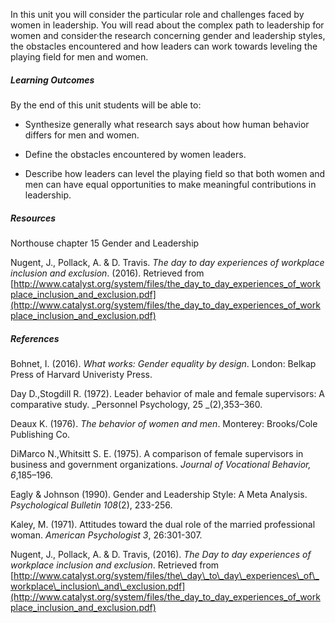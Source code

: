 In this unit you will consider the particular role and challenges faced by women in leadership. You will read about the complex path to leadership for women and consider·the research concerning gender and leadership styles, the obstacles encountered and how leaders can work towards leveling the playing field for men and women.

##### Learning Outcomes

By the end of this unit students will be able to:

* Synthesize generally what research says about how human behavior differs for men and women.

* Define the obstacles encountered by women leaders.

* Describe how leaders can level the playing field so that both women and men can have equal opportunities to make meaningful contributions in leadership.

##### Resources

Northouse chapter 15 Gender and Leadership

Nugent, J., Pollack, A. & D. Travis. _The day to day experiences of workplace inclusion and exclusion_. \(2016\). Retrieved from [http://www.catalyst.org/system/files/the_day_to_day_experiences_of_workplace_inclusion_and_exclusion.pdf](http://www.catalyst.org/system/files/the_day_to_day_experiences_of_workplace_inclusion_and_exclusion.pdf)

##### **References**

Bohnet, I. \(2016\). _What works: Gender equality by design_. London: Belkap Press of Harvard Univeristy Press.

Day D.,Stogdill R. \(1972\). Leader behavior of male and female supervisors: A comparative study. _Personnel Psychology, 25 _\(2\),353–360.

Deaux K. \(1976\). _The behavior of women and men_. Monterey: Brooks/Cole Publishing Co.

DiMarco N.,Whitsitt S. E. \(1975\). A comparison of female supervisors in business and government organizations. _Journal of Vocational Behavior, 6_,185–196.

Eagly & Johnson \(1990\). Gender and Leadership Style: A Meta Analysis. _Psychological Bulletin_ _108_\(2\), 233-256.

Kaley, M. \(1971\). Attitudes toward the dual role of the married professional woman. _American Psychologist 3_, 26:301-307.

Nugent, J., Pollack, A. & D. Travis, \(2016\). _The Day to day experiences of workplace inclusion and exclusion_. Retrieved from [http://www.catalyst.org/system/files/the\_day\_to\_day\_experiences\_of\_workplace\_inclusion\_and\_exclusion.pdf](http://www.catalyst.org/system/files/the_day_to_day_experiences_of_workplace_inclusion_and_exclusion.pdf)

##### 



